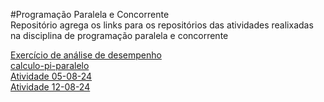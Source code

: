#Programação Paralela e Concorrente    
Repositório agrega os links para os repositórios das atividades realixadas na disciplina de programação paralela e concorrente    
     
[Exercício de análise de desempenho](https://github.com/OsvaldoUfla/Exerc-cio-de-an-lise-de-desempenho---15-07-2024.git)   
[calculo-pi-paralelo](https://github.com/OsvaldoUfla/calculo-pi-paralelo.git)    
[Atividade 05-08-24](https://github.com/OsvaldoUfla/Atividade-com-GPU---05-08-2024.git)     
[Atividade 12-08-24](https://github.com/OsvaldoUfla/Atividade-com-GPU-12-08-24.git)     
   
